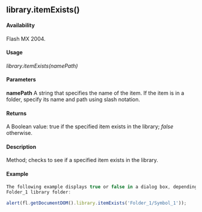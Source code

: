 ## library.itemExists()

#### Availability

Flash MX 2004.

#### Usage

*library.itemExists(namePath)*

#### Parameters

**namePath** A string that specifies the name of the item. If the item is in a folder, specify its name and path using slash notation.

#### Returns

A Boolean value: true if the specified item exists in the library; *false* otherwise.

#### Description

Method; checks to see if a specified item exists in the library.

#### Example

```javascript
The following example displays true or false in a dialog box, depending on whether the item Symbol_1 exists in the
Folder_1 library folder:

alert(fl.getDocumentDOM().library.itemExists('Folder_1/Symbol_1'));

```